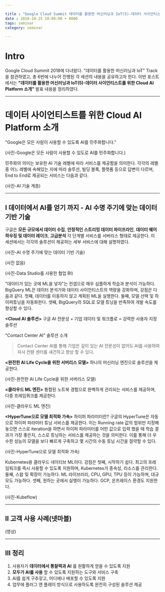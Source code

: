 ```yaml
---

title : "Google Cloud Summit 데이터를 활용한 머신러닝과 IoT(5)-데이터 사이언티스트를 위한 Cloud AI Platform 소개"
date : 2018-10-25 10:00:00 + 0000
tags: seminar
category: seminar

---
```


# Intro
Google Cloud Summit 2018에 다녀왔다. "데이터를 활용한 머신러닝과 IoT" Track을 참관하였고, 총 6번에 나누어 진행된 각 세션의 내용을 공유하고자 한다. 이번 포스트에서는 **"데이터를 활용한 머신러닝과 IoT(5)-데이터 사이언티스트를 위한 Cloud AI Platform 소개"** 발표 내용을 정리하였다.

***

# 데이터 사이언티스트를 위한 Cloud AI Platform 소개
"Google은 모든 사람이 사용할 수 있도록 AI를 민주화합니다."

(사진-Google은 모든 사람이 사용할 수 있도로 AI를 민주화합니다.)

민주화의 의미는 보유한 AI 기술 레벨에 따라 서비스를 제공함을 의미한다. 각각의 레벨 중 어느 레벨에 속해있는 지에 따라 솔루션, 빌딩 블록, 플랫폼 등으로 답변이 다르며, End to End로 제공되는 서비스는 다음과 같다.

(사진-AI 기술 계층)

***

## Ⅰ 데이터에서 AI를 얻기 까지 - AI 수명 주기에 맞는 데이터 기반 기술
구글은 **모든 규모에서 데이터 수집**, **안정적인 스트리밍 데이터 파이프라인**, **데이터 웨어하우징 및 데이터 레이크**, **고급분석** 각 단계별 서비스를 서버리스 형태로 제공한다. 이 세션에서는 각각의 솔루션이 제공하는 세부 서비스에 대해 설명하였다.

(사진-AI 수명 주기에 맞는 데이터 기반 기술)

**<Cloud DataPrep>**

(사진 없음)

**<Data Studio>**

(사진-Data Studio를 사용한 협업 BI)

**<BigQuery ML>**
"데이터가 있는 곳에  ML을 넣자"는 컨셉으로 매우 심플하게 학습과 분석이 가능하다. BigQuery ML은 데이터 분석가와 데이터 사이언티스트의 역량을 강화하며, 강점은 다음과 같다. 첫쨰, 데이터를 이동하지 않고 계획된 ML을 실행한다. 둘째, 모델 선택 및 하이퍼튜닝을 자동화한다. 셋째, BigQuery의 SQL로 모델 튜닝을 반족하여 개발 속도를 향상할 수 있다.

**<Cloud AI 솔루션>**
구글 AI 전문성 + 기업 데이터 및 워크플로 = 강력한 사용자 지정 솔루션

"Contact Center AI" 솔루션 소개
> Contact Center AI를 통해 기업은 깊이 있는 AI 전문성이 없어도 AI를 사용하여 자사 컨탣 센터를 새건하고 향상 할 수 있다.

**<완전한 AI Life Cycle을 위한 서버리스 모델>**
하나의 머신러닝 엔진으로 솔루션을 제공한다.

(사진-완전한 AI Life Cycle을 위한 서버리스 모델)

**<클라우드 ML 엔진>**
통합된 노트북 경험으로 완벽하게 괸리되는 서비스를 제공하며, 다중 프레임쿼크를 제공한다.

(사진-클라우드 ML 엔진)

**<HyperTune으로 모델 최적화 가속>**
하이퍼 파라미터란?
구글의 HyperTune은 자동으로 하이퍼 파라미터 튜닝 서비스를 제공한다. 이는 Running rate 값의 범위만 지정해 놓으면 스스로 iteration을 하면서 하이퍼 파라미터를 어떤 값으로 입력 했을 때 학습 결과가 가장 좋은지, 스스로 튜닝하는 서비스를 제공하는 것을 의미한다. 이를 통해 더 우수한 성능의 모델을 보다 빠르게 구축하고 몇 시간의 수동 튜닝 시간을 절약할 수 있다.

(사진-HyperTune으로 모델 최적화 가속)

**<KubeFlow>**
Kubernetes용 클라우드 네이티브 ML이다. 강점은 첫째, 시작하기 쉽다. 최고의 프레임워크를 즉시 사용할 수 있도록 지원하며, Kubernetes가 종속성, 리소스를 관리한다. 둘째, 스왑 및 확장이 가능하다. ML 라이브러리, CPU, GPU, TPU 등이 가능하며, 대규모도 가능하다. 셋째, 원하는 곳에서 실행이 가능하다. GCP, 온프레이스 환경도 지원한다.

(사진-Kubeflow)

***

## Ⅱ 고객 사용 사례(넷마블)

(영상)

***

## Ⅲ 정리
1. 사용자가 **데이터에서 통찰력과 AI** 를 원활하게 얻을 수 있도록 지원
2. **모두가 AI를 사용** 할 수 있도록 지원하는 도구와 서비스 구축
3. AI를 쉽게 구추갛고, 어디에나 배포할 수 있도록 지원
4. 업무에 플러그 앤 플레이 방식으로 사용하도록 완전히 구성된 솔루션 제공
